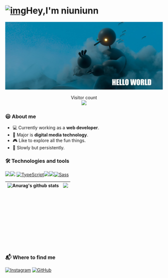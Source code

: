 # [<img src="https://camo.githubusercontent.com/d3359cb00ab0b5ed8f2e1fe3fceb4fbaf3b614340f8c0db99c17b9f50b351770/68747470733a2f2f656d6f6a69732e736c61636b6d6f6a69732e636f6d2f656d6f6a69732f696d616765732f313533313834393433302f343234362f626c6f622d73756e676c61737365732e6769663f31353331383439343330" alt="img" style="width: 50px;height: 50px;" />](https://camo.githubusercontent.com/d3359cb00ab0b5ed8f2e1fe3fceb4fbaf3b614340f8c0db99c17b9f50b351770/68747470733a2f2f656d6f6a69732e736c61636b6d6f6a69732e636f6d2f656d6f6a69732f696d616765732f313533313834393433302f343234362f626c6f622d73756e676c61737365732e6769663f31353331383439343330)Hey,I'm niuniunn

<img src="pictures/banner2.jpg">

<p align="center">   Visitor count<br>  <img src="https://profile-counter.glitch.me/niuniun/count.svg" /></p>



### :smiley: About me

- :computer: Currently working as a **web developer**.
- :book: Major is **digital media technology**.
- :video_game: Like to explore all the fun things.
- :muscle: Slowly but persistently.

### :hammer_and_wrench: Technologies and tools

**![](https://img.shields.io/badge/-Nodejs-43853d?style=flat-square&logo=Node.js&logoColor=white)**![](https://img.shields.io/badge/-JavaScript-e5cd0c?style=flat-square&logo=JavaScript&labelColor=f7df1e&logoColor=000) [![TypeScript](https://camo.githubusercontent.com/d60afb008bc0bcde7ea8720637928cb02c0f9a6d795dad7382f688a17e7515de/68747470733a2f2f696d672e736869656c64732e696f2f62616467652f2d547970655363726970742d3030374143433f7374796c653d666c61742d737175617265266c6f676f3d74797065736372697074266c6f676f436f6c6f723d7768697465)](https://camo.githubusercontent.com/d60afb008bc0bcde7ea8720637928cb02c0f9a6d795dad7382f688a17e7515de/68747470733a2f2f696d672e736869656c64732e696f2f62616467652f2d547970655363726970742d3030374143433f7374796c653d666c61742d737175617265266c6f676f3d74797065736372697074266c6f676f436f6c6f723d7768697465)![](https://img.shields.io/badge/-Vue.js-29beb0?style=flat-square&logo=vue.js&labelColor=ffffff&color=4FC08D)![](https://img.shields.io/badge/-React-29beb0?style=flat-square&logo=React&labelColor=ffffff&color=61DAFB)[![Sass](https://camo.githubusercontent.com/fabe0b9fc0956fc4327fb91945629b49e89722774141d1be082a23f4770e2513/68747470733a2f2f696d672e736869656c64732e696f2f62616467652f2d536173732d4343363639393f7374796c653d666c61742d737175617265266c6f676f3d73617373266c6f676f436f6c6f723d7768697465)](https://camo.githubusercontent.com/fabe0b9fc0956fc4327fb91945629b49e89722774141d1be082a23f4770e2513/68747470733a2f2f696d672e736869656c64732e696f2f62616467652f2d536173732d4343363639393f7374796c653d666c61742d737175617265266c6f676f3d73617373266c6f676f436f6c6f723d7768697465)

| <a href="https://github.com/anuraghazra/github-readme-stats"><img align="left" height="200" src="https://github-readme-stats.vercel.app/api?username=niuniun&show_icons=true&include_all_commits=true&theme=buefy&hide_border=true" alt="Anurag's github stats" /></a> | <a href="https://github.com/anuraghazra/github-readme-stats"><img align="left" height="200" src="https://github-readme-stats.vercel.app/api/top-langs/?username=niuniun&layout=compact&theme=buefy&hide_border=true" /></a> |
| ------------------------------------------------------------ | :----------------------------------------------------------: |

### :mailbox_with_mail: Where to find me

[![Instagram](https://github.com/hussainweb/hussainweb/raw/main/icons/instagram.png)](https://www.instagram.com/popyniu/) [![GitHub](https://github.com/hussainweb/hussainweb/raw/main/icons/github.png)](https://github.com/niuniunn)

